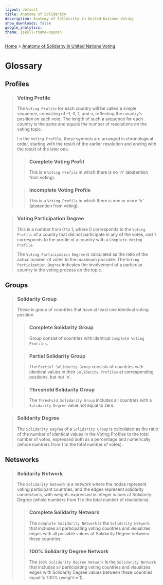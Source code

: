 ```yaml
---
layout: default
title: Anatomy of Solidarity
description: Anatomy of Solidarity in United Nations Voting
show_downloads: false
google_analytics:
theme: jekyll-theme-cayman
---
```

[Home](https://sobolsky.github.io) > [Anatomy of Solidarity in United Nations Voting](./)
# Glossary

## Profiles
> ### Voting Profile 
> The `Voting Profile` for each country will be called a simple sequence, consisting of -1, 0, 1, and n, reflecting the country’s position on each vote. The length of such a sequence for each country is the same and equals the number of resolutions on the voting topic. 
>
>I n the `Voting Profile`, these symbols are arranged in chronological order, starting with the result of the earlier resolution and ending with the result of the later one. 
>> ### Complete Voting Profil
>> This is a `Voting Profile` in which there is no *'n'* (abstention from voting).
>
>> ### Incomplete Voting Profile
>> This is a `Voting Profile` in which there is one or more *'n'* (abstention from voting).

> ### Voting Participation Degree
> This is a number from 0 to 1, where 0 corresponds to the `Voting Profile` of a country that did not participate in any of the votes, and 1 corresponds to the profile of a country with a `Complete Voting Profile`.
>
> The `Voting Participation Degree` is calculated as the ratio of the actual number of votes to the maximum possible. The `Voting Participation Degree` indicates the involvement of a particular country in the voting process on the topic.

## Groups
> ### Solidarity Group 
> These is group of countries that have at least one identical voting position. 
>> ### Complete Solidarity Group
>> Group consist of countries with identical `Complete Voting Profiles`. 
>
>> ### Partial Solidarity Group
>>The `Partial Solidarity Group` consists of countries with identical values in their `Solidarity Profiles` at corresponding positions, but not 'n'.
>
>> ### Threshold Solidarity Group
>> The `Threshold Solidarity Group` includes all countries with a `Solidarity Degree` value not equal to zero.

> ### Solidarity Degree
> The `Solidarity Degree` of a `Solidarity Group` is calculated as the ratio of the number of identical values in the Voting Profiles to the total number of votes, expressed both as a percentage and numerically (whole numbers from 1 to the total number of votes).

## Netsworks
> ### Solidarity Network
> The `Solidarity Network` is a network where the nodes represent voting participant countries, and the edges represent solidarity connections, with weights expressed in integer values of Solidarity Degree (whole numbers from 1 to the total number of resolutions)
>> ### Complete Solidarity Network
>> The `Complete Solidarity Network` is the `Solidarity Network` that includes all participating voting countries and visualizes edges with all possible values of Solidarity Degree between these countries.
>> ### 100% Solidarity Degree Network
>> The `100% Solidarity Degree Network` is the `Solidarity Network` that includes all participating voting countries and visualizes edges with Solidarity Degree values between these countries equal to 100% (weight = 1).


